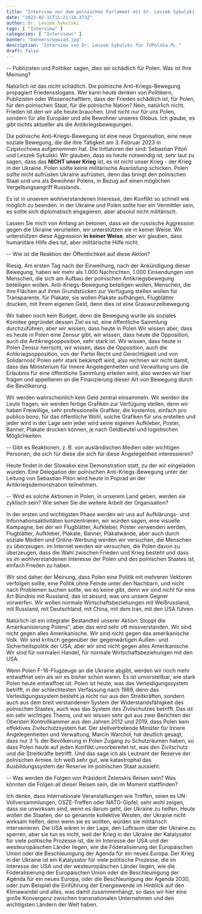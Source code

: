 ```yaml
---
title: "Interview vor dem polnischen Parlament mit Dr. Leszek Sykulski"
date: "2023-02-11T11:21:18.373Z"
author: Dr. Leszek Sykulski
tags: [ "Interview" ]
categories: [ "Interviews" ]
banner: "banners/wywiad.jpg"
description: "Interview von Dr. Leszek Sykulski für TVPolska.PL."
draft: false
---
```


-- Publizisten und Politiker sagen, dies sei schädlich für Polen. Was ist Ihre Meinung?


Natürlich ist das nicht schädlich.
Die polnische Anti-Kriegs-Bewegung propagiert Friedensslogans. Wer kann heute denken
von Politikern, Publizisten oder Wissenschaftlern, dass der Frieden schädlich ist, für Polen,
für den polnischen Staat, für die polnische Nation? Nein, natürlich nicht. Frieden ist
den wir alle heute brauchen. Und nicht nur für uns Polen, sondern für alle
Europäer und alle Bewohner unseres Globus. Ich glaube, es gibt nichts
aktueller als die Antikriegsbewegungen.


Die polnische Anti-Kriegs-Bewegung ist eine neue Organisation, eine neue soziale Bewegung, die
die ihre Tätigkeit am 3. Februar 2023 in Częstochowa aufgenommen hat. Die Initiatoren der
sind: Sebastian Pitoń und Leszek Sykulski. Wir glauben, dass es heute notwendig ist, sehr
laut zu sagen, dass das __NICHT unser Krieg__ ist, es ist nicht unser Krieg - der Krieg in der Ukraine.
Polen sollte keine militärische Ausrüstung schicken. Polen sollte nicht aufrüsten
Ukraine aufrüsten, denn das bringt den polnischen Staat und uns als
Bewohner Polens, in Bezug auf einen möglichen Vergeltungsangriff Russlands.


Es ist in unserem wohlverstandenen Interesse, den Konflikt so schnell wie möglich zu beenden.
in der Ukraine und Polen sollte hier ein Vermittler sein, es sollte sich diplomatisch engagieren,
aber absolut nicht militärisch.


Lassen Sie mich von Anfang an betonen, dass wir die russische Aggression gegen die Ukraine verurteilen, wir unterstützen sie in keiner Weise.
Wir unterstützen diese Aggression __in keiner Weise__, aber wir glauben, dass humanitäre Hilfe dies tut, aber militärische Hilfe nicht.


-- Wie ist die Reaktion der Öffentlichkeit auf diese Aktion?


Riesig. Am ersten Tag nach der Einweihung, nach der Ankündigung dieser Bewegung, haben wir mehr als
1.000 Nachrichten, 1.000 Einsendungen von Menschen, die sich am Aufbau der polnischen Antikriegsbewegung beteiligen wollen.
Anti-Kriegs-Bewegung beteiligen wollen, Menschen, die ihre Flächen auf ihren Grundstücken zur Verfügung stellen wollen für Transparente, für Plakate, sie wollen Plakate aufhängen, Flugblätter drucken, mit ihrem eigenen Geld, denn dies ist eine Graswurzelbewegung.


Wir haben noch kein Budget, denn die Bewegung wurde als soziales Komitee gegründet dessen Ziel es ist, eine öffentliche Sammlung durchzuführen, aber wir wissen, dass heute in Polen Wir wissen aber, dass es heute in Polen eine Zensur gibt, wir wissen, dass heute die Opposition, auch die Antikriegsopposition, sehr stark ist.
Wir wissen, dass heute in Polen Zensur herrscht, wir wissen, dass die Opposition, auch die Antikriegsopposition, von der Partei Recht und Gerechtigkeit und von Solidarność Polen sehr stark bekämpft wird, also rechnen wir nicht damit, dass das Ministerium für Innere Angelegenheiten und Verwaltung uns die Erlaubnis für eine öffentliche Sammlung erteilen wird, also werden wir hier fragen
und appellieren an die Finanzierung dieser Art von Bewegung durch die Bevölkerung.


Wir werden wahrscheinlich kein Geld zentral einsammeln. Wir werden die Leute fragen, wir werden fertige Grafiken zur Verfügung stellen, denn wir haben Freiwillige, sehr professionelle Grafiker, die kostenlos, einfach pro publico bono, für das öffentliche Wohl, solche Grafiken für uns erstellen und jeder wird in der Lage sein jeder wird seine eigenen Aufkleber, Poster, Banner, Plakate drucken können, je nach Geldbeutel und logistischen Möglichkeiten.


-- Gibt es Reaktionen, z. B. von ausländischen Medien oder wichtigen Personen, die sich für diese
die sich für diese Angelegenheit interessieren?


Heute findet in der Slowakei eine Demonstration statt, zu der wir eingeladen wurden. Eine Delegation der polnischen Anti-Kriegs-Bewegung unter der Leitung von Sebastian Piton wird heute in Poprad an der Antikriegsdemonstration teilnehmen.


-- Wird es solche Aktionen in Polen, in unserem Land geben, werden sie zyklisch sein?
Wie sehen Sie die weitere Arbeit der Organisation?


In der ersten und wichtigsten Phase werden wir uns auf Aufklärungs- und Informationsaktivitäten konzentrieren, wir würden sagen, eine visuelle Kampagne, bei der wir Flugblätter, Aufkleber, Poster verwenden werden, Flugblätter, Aufkleber, Plakate, Banner, Plakatwände, aber auch durch soziale Medien und Online-Werbung werden wir versuchen, die Menschen zu überzeugen.
im Internet werden wir versuchen, die Polen davon zu überzeugen, dass die Wahl zwischen Frieden und Krieg besteht und dass es im wohlverstandenen Interesse der Polen und des polnischen Staates ist, einfach Frieden zu haben.


Wir sind daher der Meinung, dass Polen eine Politik mit mehreren Vektoren verfolgen sollte, eine Politik ohne Feinde unter den Nachbarn, und nicht nach Problemen suchen sollte, wo es keine gibt, denn wir sind nicht für eine Art Bündnis mit Russland, das ist absurd, was uns unsere Gegner vorwerfen. Wir wollen normale Wirtschaftsbeziehungen mit Weißrussland, mit Russland, mit Deutschland, mit China, mit dem Iran, mit den USA führen.


Natürlich ist ein integraler Bestandteil unserer Aktion: Stoppt die Amerikanisierung Polens", aber das wird sehr oft missverstanden. Wir sind nicht gegen alles Amerikanische. Wir sind nicht gegen das amerikanische Volk. Wir sind kritisch gegenüber der gegenwärtigen Außen- und Sicherheitspolitik der USA, aber wir sind nicht gegen alles Amerikanische. Wir sind für normalen Handel, für normale Wirtschaftsbeziehungen mit den USA.


Wenn Polen F-16-Flugzeuge an die Ukraine abgibt, werden wir noch mehr entwaffnet sein
als wir es bisher schon waren. Es ist unvorstellbar, wie stark Polen heute entwaffnet ist. Polen ist heute, was das Verteidigungssystem betrifft, in der schlechtesten Verfassung nach 1989, denn das Verteidigungssystem besteht ja nicht nur aus den Streitkräften, sondern auch aus dem breit verstandenen System der Widerstandsfähigkeit des polnischen Staates, auch was das System des Zivilschutzes betrifft. Das ist ein sehr wichtiges Thema, und wir wissen sehr gut aus zwei Berichten der Obersten Kontrollkammer aus den Jahren 2012 und 2019, dass Polen kein effektives Zivilschutzsystem hat. Der stellvertretende Minister für Innere Angelegenheiten und Verwaltung, Marcin Warchoł, hat deutlich gesagt, dass nur 3 % der Bevölkerung in Polen Zugang zu Schutzräumen haben, so dass Polen heute auf jeden Konflikt unvorbereitet ist, was den Zivilschutz und die Streitkräfte betrifft. Und das sage ich als Leutnant der Reserve der polnischen Armee. Ich weiß sehr gut, wie katastrophal das Ausbildungssystem der Reserve im polnischen Staat aussieht.


-- Was werden die Folgen von Präsident Zelenskis Reisen sein? Was könnten die Folgen all dieser Reisen sein, die im Moment stattfinden?


Ich denke, dass internationale Veranstaltungen wie Treffen, seien es UN-Vollversammlungen, OSZE-Treffen oder NATO-Gipfel, sehr wohl zeigen, dass sie unwirksam sind, wenn es darum geht, der Ukraine zu helfen. Heute wollen die Staaten, der so genannte kollektive Westen, der Ukraine nicht wirksam helfen, denn wenn sie es wollten, würden sie militärisch intervenieren. Die USA wären in der Lage, den Luftraum über der Ukraine zu sperren, aber sie tun es nicht, weil der Krieg in der Ukraine der Katalysator für viele politische Prozesse ist, die im Interesse der USA und der westeuropäischen Länder liegen, wie die Föderalisierung der Europäischen Union oder die Beschleunigung der Agenda für ein neues Europa.
Der Krieg in der Ukraine ist ein Katalysator für viele politische Prozesse, die im Interesse der USA und der westeuropäischen Länder liegen, wie die Föderalisierung der Europäischen Union oder die Beschleunigung der Agenda für ein neues Europa, oder die Beschleunigung der Agenda 2030, oder zum Beispiel die Einführung der Energiewende im Hinblick auf den Klimawandel und alles, was damit zusammenhängt, so dass wir hier eine große Konvergenz zwischen transnationalen Unternehmen und den wichtigsten Ländern der Welt haben.
